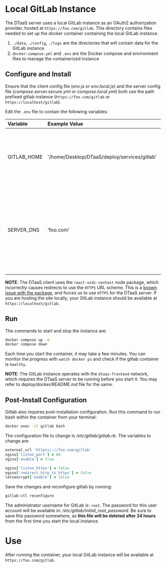 # Local GitLab Instance

The DTaaS server uses a local GitLab instance as an OAuth2 authorization
provider, hosted at `https://foo.com/gitlab`. This directory contains files
needed to set up the docker container containing the local GitLab instance.

1. `./data`, `./config`, `./logs` are the directories that will contain data for
   the GitLab instance
1. `docker-compose.yml` and `.env` are the Docker compose and environment files
   to manage the containerized instance

## Configure and Install

Ensure that the client config file (_env.js_ or _env.local.js_) and the server
config file (_compose.server.secure.yml_ or _compose.local.yml_) both use the
path prefixed gitlab instance (`https://foo.com/gitlab` or
`https://localhost/gitlab`).

Edit the `.env` file to contain the following variables:

| Variable    | Example Value                                | Explanation                                                                                                                  |
| :---------- | :------------------------------------------- | :--------------------------------------------------------------------------------------------------------------------------- |
| GITLAB_HOME | '/home/Desktop/DTaaS/deploy/services/gitlab' | Full path to the DTaaS gitlab directory. This is an absolute path with no trailing slash.                                    |
| SERVER_DNS  | 'foo.com'                                    | The server DNS, if you are deploying with a dedicated server. Remember not use _http(s)_ at the beginning of the DNS string. |

**NOTE**: The DTaaS client uses the `react-oidc-context` node package, which
incorrectly causes redirects to use the `HTTPS` URL scheme. This is a
[known issue with the package](https://github.com/authts/react-oidc-context/issues/1288),
and forces us to use `HTTPS` for the DTaaS server. If you are hosting the site
locally, your GitLab instance should be available at `https://localhost/gitlab`.

## Run

The commands to start and stop the instance are:

```bash
docker compose up -d
docker compose down
```

Each time you start the container, it may take a few minutes. You can monitor
the progress with `watch docker ps` and check if the gitlab container is
`healthy`.

**NOTE**: The GitLab instance operates with the `dtaas-frontend` network, which
requires the DTaaS server to be running before you start it. You may refer to
_deploy/docker/README.md_ file for the same.

## Post-Install Configuration

Gitlab also requires post-installation configuration. Run this command to run
bash within the container from your terminal:

```bash
docker exec -it gitlab bash
```

The configuration file to change is _/etc/gitlab/gitlab.rb_. The variables to
change are:

```rb
external_url 'http(s)://foo.com/gitlab'
nginx['listen_port'] = 80
nginx['enable'] = true

nginx['listen_https'] = false
nginx['redirect_http_to_https'] = false
letsencrypt['enable'] = false
```

Save the changes and reconfigure gitlab by running:

```bash
gitlab-ctl reconfigure
```

The administrator username for GitLab is: `root`. The password for this user
account will be available in: _/etc/gitlab/initial_root_password_. Be sure to
save this password somewhere, as **this file will be deleted after 24 hours**
from the first time you start the local instance.

# Use

After running the container, your local GitLab instance will be available at
`https://foo.com/gitlab`.
